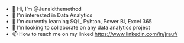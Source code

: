 - 👋 Hi, I’m @Junaidthemethod
- 👀 I’m interested in Data Analytics
- 🌱 I’m currently learning SQL, Pyhton, Power BI, Excel 365
- 💞️ I’m looking to collaborate on any data analytics project
- 📫 How to reach me on my linked https://www.linkedin.com/in/jrauf/

<!---
Junaidthemethod/Junaidthemethod is a ✨ special ✨ repository because its `README.md` (this file) appears on your GitHub profile.
You can click the Preview link to take a look at your changes.
--->
